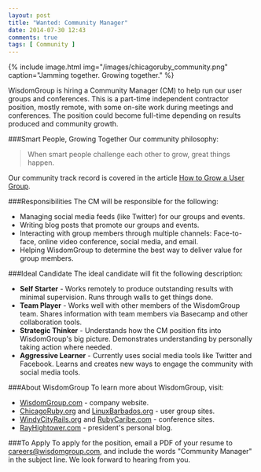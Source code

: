 ```yaml
---
layout: post
title: "Wanted: Community Manager"
date: 2014-07-30 12:43
comments: true
tags: [ Community ]
---
```


{% include image.html img="/images/chicagoruby_community.png" caption="Jamming together. Growing together." %}

WisdomGroup is hiring a Community Manager (CM) to help run our user groups and conferences. This is a part-time independent contractor position, mostly remote, with some on-site work during meetings and conferences. The position could become full-time depending on results produced and community growth.

###Smart People, Growing Together
Our community philosophy:

>When smart people challenge each other to grow, great things happen. 

Our community track record is  covered in the article [How to Grow a User Group](/blog/2014/05/30/how-to-grow-a-user-group/).

<!--more-->

###Responsibilities
The CM will be responsible for the following:

* Managing social media feeds (like Twitter) for our groups and events.
* Writing blog posts that promote our groups and events. 
* Interacting with group members through multiple channels: Face-to-face, online video conference, social media, and email.
* Helping WisdomGroup to determine the best way to deliver value for group members. 

###Ideal Candidate
The ideal candidate will fit the following description:

* **Self Starter** - Works remotely to produce outstanding results with minimal supervision. Runs through walls to get things done.
* **Team Player** - Works well with other members of the WisdomGroup team. Shares information with team members via Basecamp and other collaboration tools.
* **Strategic Thinker** - Understands how the CM position fits into WisdomGroup's big picture. Demonstrates understanding by personally taking action where needed.
* **Aggressive Learner** - Currently uses social media tools like Twitter and Facebook. Learns and creates new ways to engage the community with social media tools.

###About WisdomGroup
To learn more about WisdomGroup, visit:

* [WisdomGroup.com](http://WisdomGroup.com) - company website. 
* [ChicagoRuby.org](http://chicagoruby.org) and [LinuxBarbados.org](http://linuxbarbados.org) - user group sites. 
* [WindyCityRails.org](http://windycityrails.org) and [RubyCaribe.com](http://rubycaribe.com) - conference sites.
* [RayHightower.com](http://rayhightower.com) - president's personal blog. 

###To Apply
To apply for the position, email a PDF of your resume to careers@wisdomgroup.com, and include the words "Community Manager" in the subject line. We look forward to hearing from you.

